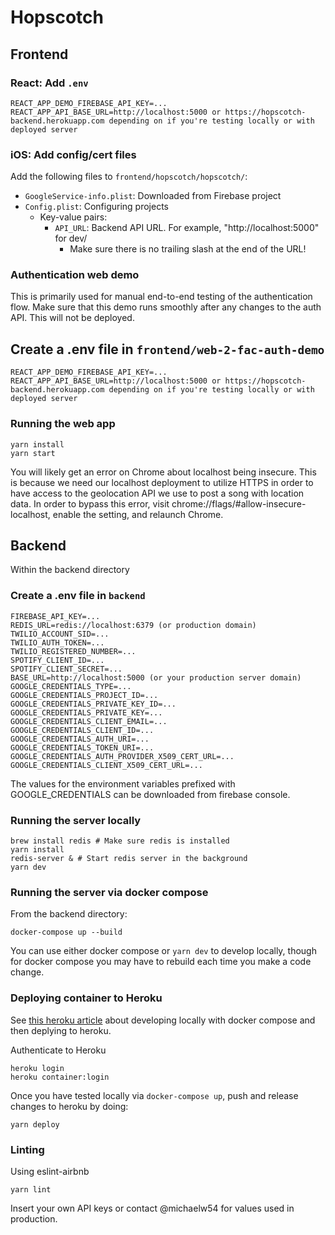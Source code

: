 # Hopscotch

## Frontend

### React: Add `.env`

```
REACT_APP_DEMO_FIREBASE_API_KEY=...
REACT_APP_API_BASE_URL=http://localhost:5000 or https://hopscotch-backend.herokuapp.com depending on if you're testing locally or with deployed server
```

### iOS: Add config/cert files

Add the following files to `frontend/hopscotch/hopscotch/`:

- `GoogleService-info.plist`: Downloaded from Firebase project
- `Config.plist`: Configuring projects
  - Key-value pairs:
    - `API_URL`: Backend API URL. For example, "http://localhost:5000" for dev/
      - Make sure there is no trailing slash at the end of the URL!

### Authentication web demo

This is primarily used for manual end-to-end testing of the authentication flow. Make sure that this demo runs smoothly after any changes to the auth API. This will not be deployed.

## Create a .env file in `frontend/web-2-fac-auth-demo`

```
REACT_APP_DEMO_FIREBASE_API_KEY=...
REACT_APP_API_BASE_URL=http://localhost:5000 or https://hopscotch-backend.herokuapp.com depending on if you're testing locally or with deployed server
```

### Running the web app

```
yarn install
yarn start
```

You will likely get an error on Chrome about localhost being insecure. This is because we need our localhost deployment to utilize HTTPS in order to have access to the geolocation API we use to post a song with location data. In order to bypass this error, visit chrome://flags/#allow-insecure-localhost, enable the setting, and relaunch Chrome.

## Backend

Within the backend directory

### Create a .env file in `backend`

```
FIREBASE_API_KEY=...
REDIS_URL=redis://localhost:6379 (or production domain)
TWILIO_ACCOUNT_SID=...
TWILIO_AUTH_TOKEN=...
TWILIO_REGISTERED_NUMBER=...
SPOTIFY_CLIENT_ID=...
SPOTIFY_CLIENT_SECRET=...
BASE_URL=http://localhost:5000 (or your production server domain)
GOOGLE_CREDENTIALS_TYPE=...
GOOGLE_CREDENTIALS_PROJECT_ID=...
GOOGLE_CREDENTIALS_PRIVATE_KEY_ID=...
GOOGLE_CREDENTIALS_PRIVATE_KEY=...
GOOGLE_CREDENTIALS_CLIENT_EMAIL=...
GOOGLE_CREDENTIALS_CLIENT_ID=...
GOOGLE_CREDENTIALS_AUTH_URI=...
GOOGLE_CREDENTIALS_TOKEN_URI=...
GOOGLE_CREDENTIALS_AUTH_PROVIDER_X509_CERT_URL=...
GOOGLE_CREDENTIALS_CLIENT_X509_CERT_URL=...
```

The values for the environment variables prefixed with GOOGLE_CREDENTIALS can be downloaded from firebase console.

### Running the server locally

```
brew install redis # Make sure redis is installed
yarn install
redis-server & # Start redis server in the background
yarn dev
```

### Running the server via docker compose

From the backend directory:

```
docker-compose up --build
```

You can use either docker compose or `yarn dev` to develop locally, though for docker compose you may have to rebuild each time you make a code change.

### **Deploying container to Heroku**

See [this heroku article](https://devcenter.heroku.com/articles/local-development-with-docker-compose) about developing locally with docker compose
and then deplying to heroku.

Authenticate to Heroku

```
heroku login
heroku container:login
```

Once you have tested locally via `docker-compose up`, push and release changes to heroku by doing:

```
yarn deploy
```

### Linting

Using eslint-airbnb

```
yarn lint
```

Insert your own API keys or contact @michaelw54 for values used in production.

